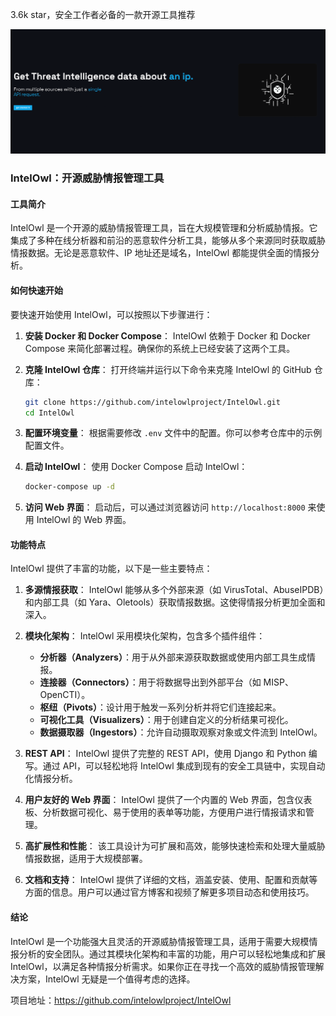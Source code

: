
3.6k star，安全工作者必备的一款开源工具推荐

![](image.png)

### IntelOwl：开源威胁情报管理工具

#### 工具简介

IntelOwl 是一个开源的威胁情报管理工具，旨在大规模管理和分析威胁情报。它集成了多种在线分析器和前沿的恶意软件分析工具，能够从多个来源同时获取威胁情报数据。无论是恶意软件、IP 地址还是域名，IntelOwl 都能提供全面的情报分析。

#### 如何快速开始

要快速开始使用 IntelOwl，可以按照以下步骤进行：

1. **安装 Docker 和 Docker Compose**：
   IntelOwl 依赖于 Docker 和 Docker Compose 来简化部署过程。确保你的系统上已经安装了这两个工具。

2. **克隆 IntelOwl 仓库**：
   打开终端并运行以下命令来克隆 IntelOwl 的 GitHub 仓库：
   ```bash
   git clone https://github.com/intelowlproject/IntelOwl.git
   cd IntelOwl
   ```

3. **配置环境变量**：
   根据需要修改 `.env` 文件中的配置。你可以参考仓库中的示例配置文件。

4. **启动 IntelOwl**：
   使用 Docker Compose 启动 IntelOwl：
   ```bash
   docker-compose up -d
   ```

5. **访问 Web 界面**：
   启动后，可以通过浏览器访问 `http://localhost:8000` 来使用 IntelOwl 的 Web 界面。

#### 功能特点

IntelOwl 提供了丰富的功能，以下是一些主要特点：

1. **多源情报获取**：
   IntelOwl 能够从多个外部来源（如 VirusTotal、AbuseIPDB）和内部工具（如 Yara、Oletools）获取情报数据。这使得情报分析更加全面和深入。

2. **模块化架构**：
   IntelOwl 采用模块化架构，包含多个插件组件：
   - **分析器（Analyzers）**：用于从外部来源获取数据或使用内部工具生成情报。
   - **连接器（Connectors）**：用于将数据导出到外部平台（如 MISP、OpenCTI）。
   - **枢纽（Pivots）**：设计用于触发一系列分析并将它们连接起来。
   - **可视化工具（Visualizers）**：用于创建自定义的分析结果可视化。
   - **数据摄取器（Ingestors）**：允许自动摄取观察对象或文件流到 IntelOwl。

3. **REST API**：
   IntelOwl 提供了完整的 REST API，使用 Django 和 Python 编写。通过 API，可以轻松地将 IntelOwl 集成到现有的安全工具链中，实现自动化情报分析。

4. **用户友好的 Web 界面**：
   IntelOwl 提供了一个内置的 Web 界面，包含仪表板、分析数据可视化、易于使用的表单等功能，方便用户进行情报请求和管理。

5. **高扩展性和性能**：
   该工具设计为可扩展和高效，能够快速检索和处理大量威胁情报数据，适用于大规模部署。

6. **文档和支持**：
   IntelOwl 提供了详细的文档，涵盖安装、使用、配置和贡献等方面的信息。用户可以通过官方博客和视频了解更多项目动态和使用技巧。

#### 结论

IntelOwl 是一个功能强大且灵活的开源威胁情报管理工具，适用于需要大规模情报分析的安全团队。通过其模块化架构和丰富的功能，用户可以轻松地集成和扩展 IntelOwl，以满足各种情报分析需求。如果你正在寻找一个高效的威胁情报管理解决方案，IntelOwl 无疑是一个值得考虑的选择。

项目地址：https://github.com/intelowlproject/IntelOwl